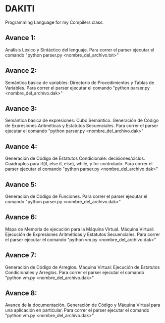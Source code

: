 # DAKITI
Programming Language for my Compilers class.


## Avance 1:
Análisis Léxico y Sintáctico del lenguaje. Para correr el parser ejecutar el comando "python parser.py <nombre_del_archivo.txt>"

## Avance 2:
Semántica básica de variables: Directorio de Procedimientos y Tablas de Variables. Para correr el parser ejecutar el comando "python parser.py <nombre_del_archivo.dak>"

## Avance 3:
Semántica básica de expresiones: Cubo Semántico. Generación de Código de Expresiones Aritméticas y Estatutos Secuenciales. Para correr el parser ejecutar el comando "python parser.py <nombre_del_archivo.dak>"

## Avance 4:
Generación de Código de Estatutos Condicionale: decisiones/ciclos. Cuádruplos para if(if, else if, else), while, y for controlado. Para correr el parser ejecutar el comando "python parser.py <nombre_del_archivo.dak>"

## Avance 5:
Generación de Código de Funciones. Para correr el parser ejecutar el comando "python parser.py <nombre_del_archivo.dak>"

## Avance 6:
Mapa de Memoria de ejecución para la Máquina Virtual. Máquina Virtual: Ejecución de Expresiones Aritméticas y Estatutos Secuenciales. Para correr el parser ejecutar el comando "python vm.py <nombre_del_archivo.dak>"

## Avance 7:
Generación de Código de Arreglos. Máquina Virtual: Ejecución de Estatutos Condicionales y Arreglos. Para correr el parser ejecutar el comando "python vm.py <nombre_del_archivo.dak>"

## Avance 8:
Avance de la documentación. Generación de Código y Máquina Virtual para una aplicación en particular. Para correr el parser ejecutar el comando "python vm.py <nombre_del_archivo.dak>"